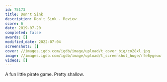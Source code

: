 ```yaml
---
id: 75173
title: Don't Sink
description: Don't Sink - Review
score: 6
date: 2019-07-20
completed: false
awards: []
modified_date: 2022-07-04
screenshots: []
cover: //images.igdb.com/igdb/image/upload/t_cover_big/co28xl.jpg
image: //images.igdb.com/igdb/image/upload/t_screenshot_huge/rfe6ygeuxfndb9f5tnoi.jpg
videos: []
---
```

A fun little pirate game. Pretty shallow.